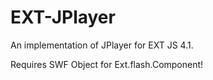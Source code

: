 EXT-JPlayer
===========

An implementation of JPlayer for EXT JS 4.1.

Requires SWF Object for Ext.flash.Component!